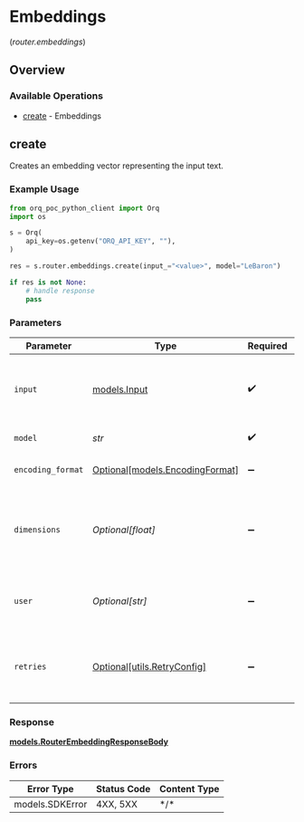 # Embeddings
(*router.embeddings*)

## Overview

### Available Operations

* [create](#create) - Embeddings

## create

Creates an embedding vector representing the input text.

### Example Usage

```python
from orq_poc_python_client import Orq
import os

s = Orq(
    api_key=os.getenv("ORQ_API_KEY", ""),
)

res = s.router.embeddings.create(input_="<value>", model="LeBaron")

if res is not None:
    # handle response
    pass

```

### Parameters

| Parameter                                                             | Type                                                                  | Required                                                              | Description                                                           |
| --------------------------------------------------------------------- | --------------------------------------------------------------------- | --------------------------------------------------------------------- | --------------------------------------------------------------------- |
| `input`                                                               | [models.Input](../../models/input.md)                                 | :heavy_check_mark:                                                    | Input text to embed, encoded as a string or array of tokens.          |
| `model`                                                               | *str*                                                                 | :heavy_check_mark:                                                    | ID of the model to use                                                |
| `encoding_format`                                                     | [Optional[models.EncodingFormat]](../../models/encodingformat.md)     | :heavy_minus_sign:                                                    | Type of the document element                                          |
| `dimensions`                                                          | *Optional[float]*                                                     | :heavy_minus_sign:                                                    | The number of dimensions the resulting output embeddings should have. |
| `user`                                                                | *Optional[str]*                                                       | :heavy_minus_sign:                                                    | A unique identifier representing your end-user                        |
| `retries`                                                             | [Optional[utils.RetryConfig]](../../models/utils/retryconfig.md)      | :heavy_minus_sign:                                                    | Configuration to override the default retry behavior of the client.   |

### Response

**[models.RouterEmbeddingResponseBody](../../models/routerembeddingresponsebody.md)**

### Errors

| Error Type      | Status Code     | Content Type    |
| --------------- | --------------- | --------------- |
| models.SDKError | 4XX, 5XX        | \*/\*           |